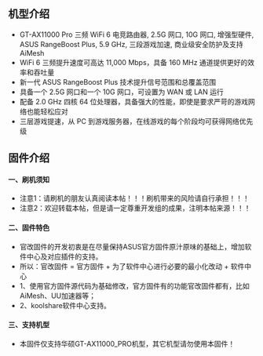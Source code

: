 ## 机型介绍
* GT-AX11000 Pro 三频 WiFi 6 电竞路由器, 2.5G 网口, 10G 网口, 增强型硬件, ASUS RangeBoost Plus, 5.9 GHz, 三段游戏加速, 商业级安全防护及支持 AiMesh
* WiFi 6 三频提升速度可高达 11,000 Mbps，具备 160 MHz 通道提供更好的效率和吞吐量
* 新一代 ASUS RangeBoost Plus 技术提升信号范围和总覆盖范围
* 具备一个 2.5G 网口和一个 10G 网口，可设置为 WAN 或 LAN 运行
* 配备 2.0 GHz 四核 64 位处理器，具备强大的性能，即使是要求严苛的游戏网络也能轻松应对
* 三层游戏提速，从 PC 到游戏服务器，在线游戏的每个阶段均可获得网络优先级

## 固件介绍
#### 一、刷机须知
* 注意1：请刷机的朋友认真阅读本帖！！！刷机带来的风险请自行承担！！！
* 注意2：欢迎转载本帖，但是请一定尊重开发组的成果，注明本帖来源！！！

#### 二、固件特色
* 官改固件的开发初衷是在尽量保持ASUS官方固件原汁原味的基础上，增加软件中心及对应插件的支持。
* 所以：官改固件 = 官方固件 + 为了软件中心进行必要的最小化改动 + 软件中心
* 1、使用官方固件源代码为基础修改，官方固件有的功能官改固件都有，比如AiMesh、UU加速器等；
* 2、koolshare软件中心支持。

#### 三、支持机型
* 本固件仅支持华硕GT-AX11000_PRO机型，其它机型请勿使用本固件！